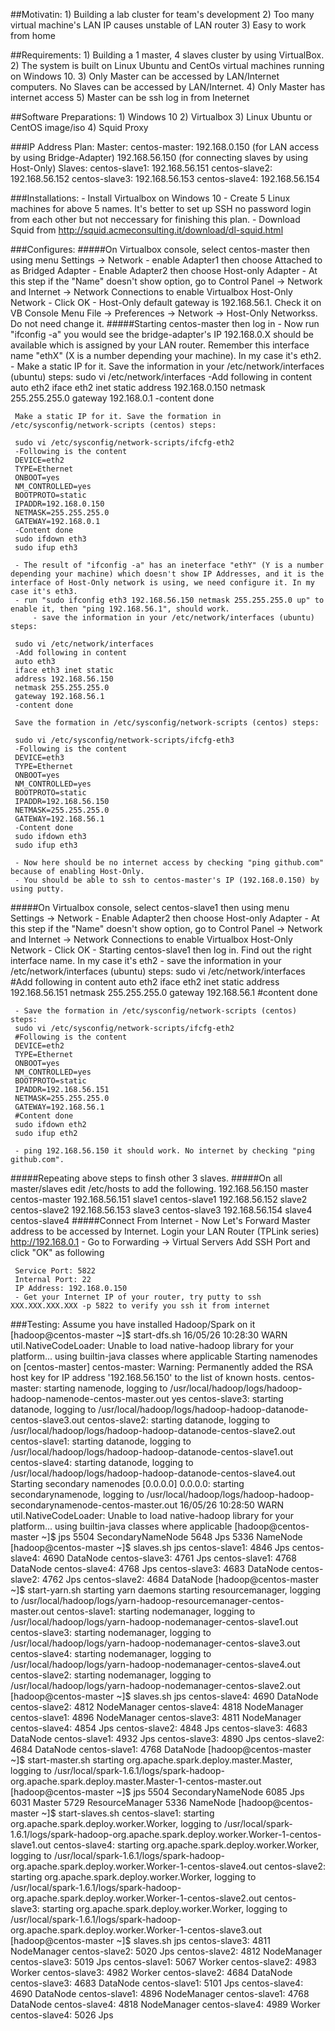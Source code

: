 ##Motivatin:
     1) Building a lab cluster for team's development
     2) Too many virtual machine's LAN IP causes unstable of LAN router
     3) Easy to work from home

##Requirements:
    1) Building a 1 master, 4 slaves cluster by using VirtualBox.
     2) The system is built on Linux Ubuntu and CentOs virtual machines running on Windows 10.
     3) Only Master can be accessed by LAN/Internet computers. No Slaves can be accessed by LAN/Internet.
     4) Only Master has internet access
     5) Master can be ssh log in from Ineternet

##Software Preparations:
     1) Windows 10
     2) Virtualbox
     3) Linux Ubuntu or CentOS image/iso
     4) Squid Proxy

###IP Address Plan:
     Master: centos-master: 192.168.0.150 (for LAN access by using Bridge-Adapter)
                  192.168.56.150 (for connecting slaves by using Host-Only)
     Slaves:      centos-slave1: 192.168.56.151
     centos-slave2: 192.168.56.152
     centos-slave3: 192.168.56.153
     centos-slave4: 192.168.56.154

###Installations:
     - Install Virtualbox on Windows 10
     - Create 5 Linux machines for above 5 names. It's better to set up SSH no password login from each other but not neccessary for finishing this plan.
     - Download Squid from  http://squid.acmeconsulting.it/download/dl-squid.html

###Configures:
#####On Virtualbox console, select centos-master then using menu Settings -> Network
    - enable Adapter1 then choose Attached to as Bridged Adapter
    - Enable Adapter2 then choose Host-only Adapter
        - At this step if the "Name" doesn't show option, go to Control Panel -> Network and Internet -> Network Connections to enable Virtualbox Host-Only Network
    - Click OK
     - Host-Only default gateway is 192.168.56.1. Check it on VB Console Menu File -> Preferences -> Network -> Host-Only Networkss. Do not need change it.
#####Starting centos-master then log in
     - Now run "ifconfig -a" you would see the bridge-adapter's IP 192.168.0.X should be available which is assigned by your LAN router. Remember this interface name "ethX" (X is a number depending your machine). In my case it's eth2.
         - Make a static IP for it. Save the information in your /etc/network/interfaces (ubuntu) steps:
     sudo vi /etc/network/interfaces
     -Add following in content
     auto eth2
     iface eth2 inet static
     address 192.168.0.150
     netmask 255.255.255.0
     gateway 192.168.0.1
     -content done
     
     Make a static IP for it. Save the formation in /etc/sysconfig/network-scripts (centos) steps:
     
     sudo vi /etc/sysconfig/network-scripts/ifcfg-eth2
     -Following is the content
     DEVICE=eth2
     TYPE=Ethernet
     ONBOOT=yes
     NM_CONTROLLED=yes
     BOOTPROTO=static
     IPADDR=192.168.0.150
     NETMASK=255.255.255.0
     GATEWAY=192.168.0.1
     -Content done
     sudo ifdown eth3
     sudo ifup eth3
     
     - The result of "ifconfig -a" has an ineterface "ethY" (Y is a number depending your machine) which doesn't show IP Addresses, and it is the interface of Host-Only network is using, we need configure it. In my case it's eth3.
     - run "sudo ifconfig eth3 192.168.56.150 netmask 255.255.255.0 up" to enable it, then "ping 192.168.56.1", should work.
         - save the information in your /etc/network/interfaces (ubuntu) steps:
     
     sudo vi /etc/network/interfaces
     -Add following in content
     auto eth3
     iface eth3 inet static
     address 192.168.56.150
     netmask 255.255.255.0
     gateway 192.168.56.1
     -content done
     
     Save the formation in /etc/sysconfig/network-scripts (centos) steps:
     
     sudo vi /etc/sysconfig/network-scripts/ifcfg-eth3
     -Following is the content
     DEVICE=eth3
     TYPE=Ethernet
     ONBOOT=yes
     NM_CONTROLLED=yes
     BOOTPROTO=static
     IPADDR=192.168.56.150
     NETMASK=255.255.255.0
     GATEWAY=192.168.56.1
     -Content done
     sudo ifdown eth3
     sudo ifup eth3
     
     - Now here should be no internet access by checking "ping github.com" because of enabling Host-Only.
     - You should be able to ssh to centos-master's IP (192.168.0.150) by using putty.
#####On Virtualbox console, select centos-slave1 then using menu Settings -> Network
         - Enable Adapter2 then choose Host-only Adapter
             - At this step if the "Name" doesn't show option, go to Control Panel -> Network and Internet -> Network Connections to enable Virtualbox Host-Only Network
         - Click OK
     - Starting centos-slave1 then log in. Find out the right interface name. In my case it's eth2
     - save the information in your /etc/network/interfaces (ubuntu) steps:
     sudo vi /etc/network/interfaces
     #Add following in content
     auto eth2
     iface eth2 inet static
     address 192.168.56.151
     netmask 255.255.255.0
     gateway 192.168.56.1
     #content done
     
     - Save the formation in /etc/sysconfig/network-scripts (centos) steps:
     sudo vi /etc/sysconfig/network-scripts/ifcfg-eth2
     #Following is the content
     DEVICE=eth2
     TYPE=Ethernet
     ONBOOT=yes
     NM_CONTROLLED=yes
     BOOTPROTO=static
     IPADDR=192.168.56.151
     NETMASK=255.255.255.0
     GATEWAY=192.168.56.1
     #Content done
     sudo ifdown eth2
     sudo ifup eth2
     
     - ping 192.168.56.150 it should work. No internet by checking "ping github.com".
#####Repeating above steps to finsh other 3 slaves.
#####On all master/slaves edit /etc/hosts to add the following.
     192.168.56.150 master centos-master
     192.168.56.151 slave1 centos-slave1
     192.168.56.152 slave2 centos-slave2
     192.168.56.153 slave3 centos-slave3
     192.168.56.154 slave4 centos-slave4
#####Connect From Internet
     - Now Let's Forward Master address to be accessed by Internet. Login your LAN Router (TPLink series) http://192.168.0.1
     - Go to Forwarding -> Virtual Servers Add SSH Port and click "OK" as following
     
     Service Port: 5822
     Internal Port: 22
     IP Address: 192.168.0.150
     - Get your Internet IP of your router, try putty to ssh XXX.XXX.XXX.XXX -p 5822 to verify you ssh it from internet

###Testing:
     Assume you have installed Hadoop/Spark on it
     [hadoop@centos-master ~]$ start-dfs.sh
     16/05/26 10:28:30 WARN util.NativeCodeLoader: Unable to load native-hadoop library for your platform... using builtin-java classes where applicable
     Starting namenodes on [centos-master]
     centos-master: Warning: Permanently added the RSA host key for IP address '192.168.56.150' to the list of known hosts.
     centos-master: starting namenode, logging to /usr/local/hadoop/logs/hadoop-hadoop-namenode-centos-master.out
     yes
     centos-slave3: starting datanode, logging to /usr/local/hadoop/logs/hadoop-hadoop-datanode-centos-slave3.out
     centos-slave2: starting datanode, logging to /usr/local/hadoop/logs/hadoop-hadoop-datanode-centos-slave2.out
     centos-slave1: starting datanode, logging to /usr/local/hadoop/logs/hadoop-hadoop-datanode-centos-slave1.out
     centos-slave4: starting datanode, logging to /usr/local/hadoop/logs/hadoop-hadoop-datanode-centos-slave4.out
     Starting secondary namenodes [0.0.0.0]
     0.0.0.0: starting secondarynamenode, logging to /usr/local/hadoop/logs/hadoop-hadoop-secondarynamenode-centos-master.out
     16/05/26 10:28:50 WARN util.NativeCodeLoader: Unable to load native-hadoop library for your platform... using builtin-java classes where applicable
     [hadoop@centos-master ~]$ jps
     5504 SecondaryNameNode
     5648 Jps
     5336 NameNode
     [hadoop@centos-master ~]$ slaves.sh jps
     centos-slave1: 4846 Jps
     centos-slave4: 4690 DataNode
     centos-slave3: 4761 Jps
     centos-slave1: 4768 DataNode
     centos-slave4: 4768 Jps
     centos-slave3: 4683 DataNode
     centos-slave2: 4762 Jps
     centos-slave2: 4684 DataNode
     [hadoop@centos-master ~]$ start-yarn.sh
     starting yarn daemons
     starting resourcemanager, logging to /usr/local/hadoop/logs/yarn-hadoop-resourcemanager-centos-master.out
     centos-slave1: starting nodemanager, logging to /usr/local/hadoop/logs/yarn-hadoop-nodemanager-centos-slave1.out
     centos-slave3: starting nodemanager, logging to /usr/local/hadoop/logs/yarn-hadoop-nodemanager-centos-slave3.out
     centos-slave4: starting nodemanager, logging to /usr/local/hadoop/logs/yarn-hadoop-nodemanager-centos-slave4.out
     centos-slave2: starting nodemanager, logging to /usr/local/hadoop/logs/yarn-hadoop-nodemanager-centos-slave2.out
     [hadoop@centos-master ~]$ slaves.sh jps
     centos-slave4: 4690 DataNode
     centos-slave2: 4812 NodeManager
     centos-slave4: 4818 NodeManager
     centos-slave1: 4896 NodeManager
     centos-slave3: 4811 NodeManager
     centos-slave4: 4854 Jps
     centos-slave2: 4848 Jps
     centos-slave3: 4683 DataNode
     centos-slave1: 4932 Jps
     centos-slave3: 4890 Jps
     centos-slave2: 4684 DataNode
     centos-slave1: 4768 DataNode
     [hadoop@centos-master ~]$ start-master.sh
     starting org.apache.spark.deploy.master.Master, logging to /usr/local/spark-1.6.1/logs/spark-hadoop-org.apache.spark.deploy.master.Master-1-centos-master.out
     [hadoop@centos-master ~]$ jps
     5504 SecondaryNameNode
     6085 Jps
     6031 Master
     5729 ResourceManager
     5336 NameNode
     [hadoop@centos-master ~]$ start-slaves.sh
     centos-slave1: starting org.apache.spark.deploy.worker.Worker, logging to /usr/local/spark-1.6.1/logs/spark-hadoop-org.apache.spark.deploy.worker.Worker-1-centos-slave1.out
     centos-slave4: starting org.apache.spark.deploy.worker.Worker, logging to /usr/local/spark-1.6.1/logs/spark-hadoop-org.apache.spark.deploy.worker.Worker-1-centos-slave4.out
     centos-slave2: starting org.apache.spark.deploy.worker.Worker, logging to /usr/local/spark-1.6.1/logs/spark-hadoop-org.apache.spark.deploy.worker.Worker-1-centos-slave2.out
     centos-slave3: starting org.apache.spark.deploy.worker.Worker, logging to /usr/local/spark-1.6.1/logs/spark-hadoop-org.apache.spark.deploy.worker.Worker-1-centos-slave3.out
     [hadoop@centos-master ~]$ slaves.sh jps
     centos-slave3: 4811 NodeManager
     centos-slave2: 5020 Jps
     centos-slave2: 4812 NodeManager
     centos-slave3: 5019 Jps
     centos-slave1: 5067 Worker
     centos-slave2: 4983 Worker
     centos-slave3: 4982 Worker
     centos-slave2: 4684 DataNode
     centos-slave3: 4683 DataNode
     centos-slave1: 5101 Jps
     centos-slave4: 4690 DataNode
     centos-slave1: 4896 NodeManager
     centos-slave1: 4768 DataNode
     centos-slave4: 4818 NodeManager
     centos-slave4: 4989 Worker
     centos-slave4: 5026 Jps
